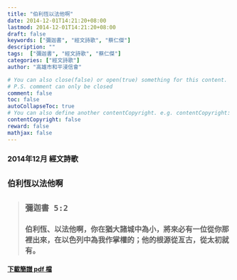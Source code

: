 ```yaml
---
title: "伯利恆以法他啊"
date: 2014-12-01T14:21:20+08:00
lastmod: 2014-12-01T14:21:20+08:00
draft: false
keywords: ["彌迦書", "經文詩歌", "蔡仁傑"]
description: ""
tags:  ["彌迦書", "經文詩歌", "蔡仁傑"]
categories: ["經文詩歌"]
author: "高雄市和平浸信會"

# You can also close(false) or open(true) something for this content.
# P.S. comment can only be closed
comment: false
toc: false
autoCollapseToc: true
# You can also define another contentCopyright. e.g. contentCopyright: "This is another copyright."
contentCopyright: false
reward: false
mathjax: false
---
```


### 2014年12月 經文詩歌

## `伯利恆以法他啊`

> ## `彌迦書 5:2`
> 
> ### 伯利恆、以法他啊，你在猶大諸城中為小，將來必有一位從你那裡出來，在以色列中為我作掌權的；他的根源從亙古，從太初就有。

#### [下載簡譜 pdf 檔](/pdf-h/h201412.pdf "伯利恆以法他啊")